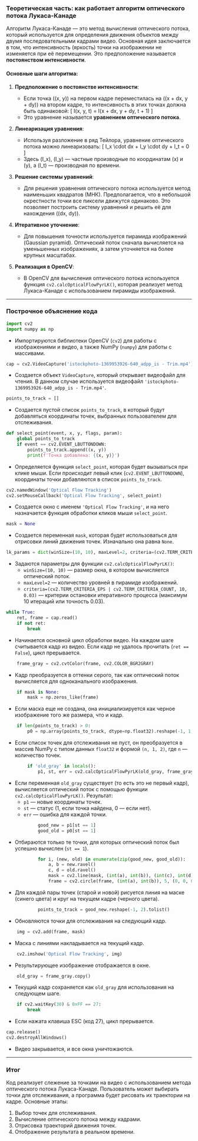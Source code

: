 ### Теоретическая часть: как работает алгоритм оптического потока Лукаса-Канаде

Алгоритм Лукаса-Канаде — это метод вычисления оптического потока, который используется для определения движения объектов между двумя последовательными кадрами видео. Основная идея заключается в том, что интенсивность (яркость) точки на изображении не изменяется при её перемещении. Это предположение называется **постоянством интенсивности**.

#### Основные шаги алгоритма:
1. **Предположение о постоянстве интенсивности**:
   - Если точка \((x, y)\) на первом кадре переместилась на \((x + dx, y + dy)\) на втором кадре, то интенсивность в этих точках должна быть одинаковой:
     \[
     I(x, y, t) = I(x + dx, y + dy, t + 1)
     \]
   - Это уравнение называется **уравнением оптического потока**.

2. **Линеаризация уравнения**:
   - Используя разложение в ряд Тейлора, уравнение оптического потока можно линеаризовать:
     \[
     I_x \cdot dx + I_y \cdot dy + I_t = 0
     \]
   - Здесь \(I_x\), \(I_y\) — частные производные по координатам \(x\) и \(y\), а \(I_t\) — производная по времени.

3. **Решение системы уравнений**:
   - Для решения уравнения оптического потока используется метод наименьших квадратов (МНК). Предполагается, что в небольшой окрестности точки все пиксели движутся одинаково. Это позволяет построить систему уравнений и решить её для нахождения \((dx, dy)\).

4. **Итеративное уточнение**:
   - Для повышения точности используется пирамида изображений (Gaussian pyramid). Оптический поток сначала вычисляется на уменьшенных изображениях, а затем уточняется на более крупных масштабах.

5. **Реализация в OpenCV**:
   - В OpenCV для вычисления оптического потока используется функция `cv2.calcOpticalFlowPyrLK()`, которая реализует метод Лукаса-Канаде с использованием пирамиды изображений.

---

### Построчное объяснение кода

```python
import cv2
import numpy as np
```
- Импортируются библиотеки OpenCV (`cv2`) для работы с изображениями и видео, а также NumPy (`numpy`) для работы с массивами.

```python
cap = cv2.VideoCapture('istockphoto-1369953926-640_adpp_is - Trim.mp4')
```
- Создается объект `VideoCapture`, который открывает видеофайл для чтения. В данном случае используется видеофайл `'istockphoto-1369953926-640_adpp_is - Trim.mp4'`.

```python
points_to_track = []
```
- Создается пустой список `points_to_track`, в который будут добавляться координаты точек, выбранных пользователем для отслеживания.

```python
def select_point(event, x, y, flags, param):
    global points_to_track
    if event == cv2.EVENT_LBUTTONDOWN:
        points_to_track.append((x, y))
        print(f'Точка добавлена: {(x, y)}')
```
- Определяется функция `select_point`, которая будет вызываться при клике мыши. Если происходит левый клик (`cv2.EVENT_LBUTTONDOWN`), координаты точки добавляются в список `points_to_track`.

```python
cv2.namedWindow('Optical Flow Tracking')
cv2.setMouseCallback('Optical Flow Tracking', select_point)
```
- Создается окно с именем `'Optical Flow Tracking'`, и на него назначается функция обработки кликов мыши `select_point`.

```python
mask = None
```
- Создается переменная `mask`, которая будет использоваться для отрисовки линий движения точек. Изначально она равна `None`.

```python
lk_params = dict(winSize=(10, 10), maxLevel=2, criteria=(cv2.TERM_CRITERIA_EPS | cv2.TERM_CRITERIA_COUNT, 10, 0.03))
```
- Задаются параметры для функции `cv2.calcOpticalFlowPyrLK()`:
  - `winSize=(10, 10)` — размер окна, в котором вычисляется оптический поток.
  - `maxLevel=2` — количество уровней в пирамиде изображений.
  - `criteria=(cv2.TERM_CRITERIA_EPS | cv2.TERM_CRITERIA_COUNT, 10, 0.03)` — критерии остановки итеративного процесса (максимум 10 итераций или точность 0.03).

```python
while True:
    ret, frame = cap.read()
    if not ret:
        break
```
- Начинается основной цикл обработки видео. На каждом шаге считывается кадр из видео. Если кадр не удалось прочитать (`ret == False`), цикл прерывается.

```python
    frame_gray = cv2.cvtColor(frame, cv2.COLOR_BGR2GRAY)
```
- Кадр преобразуется в оттенки серого, так как оптический поток вычисляется для одноканального изображения.

```python
    if mask is None:
        mask = np.zeros_like(frame)
```
- Если маска еще не создана, она инициализируется как черное изображение того же размера, что и кадр.

```python
    if len(points_to_track) > 0:
        p0 = np.array(points_to_track, dtype=np.float32).reshape(-1, 1, 2)
```
- Если список точек для отслеживания не пуст, он преобразуется в массив NumPy с типом данных `float32` и формой `(n, 1, 2)`, где `n` — количество точек.

```python
        if 'old_gray' in locals():
            p1, st, err = cv2.calcOpticalFlowPyrLK(old_gray, frame_gray, p0, None, **lk_params)
```
- Если переменная `old_gray` существует (то есть это не первый кадр), вычисляется оптический поток с помощью функции `cv2.calcOpticalFlowPyrLK()`. Результат:
  - `p1` — новые координаты точек.
  - `st` — статус (1, если точка найдена, 0 — если нет).
  - `err` — ошибка для каждой точки.

```python
            good_new = p1[st == 1]
            good_old = p0[st == 1]
```
- Отбираются только те точки, для которых оптический поток был успешно вычислен (`st == 1`).

```python
            for i, (new, old) in enumerate(zip(good_new, good_old)):
                a, b = new.ravel()
                c, d = old.ravel()
                mask = cv2.line(mask, (int(a), int(b)), (int(c), int(d)), (255, 0, 0), 2)
                frame = cv2.circle(frame, (int(a), int(b)), 5, (0, 0, 0), -1)
```
- Для каждой пары точек (старой и новой) рисуется линия на маске (синего цвета) и круг на текущем кадре (черного цвета).

```python
            points_to_track = good_new.reshape(-1, 2).tolist()
```
- Обновляются точки для отслеживания на следующий кадр.

```python
    img = cv2.add(frame, mask)
```
- Маска с линиями накладывается на текущий кадр.

```python
    cv2.imshow('Optical Flow Tracking', img)
```
- Результирующее изображение отображается в окне.

```python
    old_gray = frame_gray.copy()
```
- Текущий кадр сохраняется как `old_gray` для использования на следующем шаге.

```python
    if cv2.waitKey(30) & 0xFF == 27:
        break
```
- Если нажата клавиша ESC (код 27), цикл прерывается.

```python
cap.release()
cv2.destroyAllWindows()
```
- Видео закрывается, и все окна уничтожаются.

---

### Итог
Код реализует слежение за точками на видео с использованием метода оптического потока Лукаса-Канаде. Пользователь может выбирать точки для отслеживания, а программа будет рисовать их траектории на кадре. Основные этапы:
1. Выбор точек для отслеживания.
2. Вычисление оптического потока между кадрами.
3. Отрисовка траекторий движения точек.
4. Отображение результата в реальном времени.